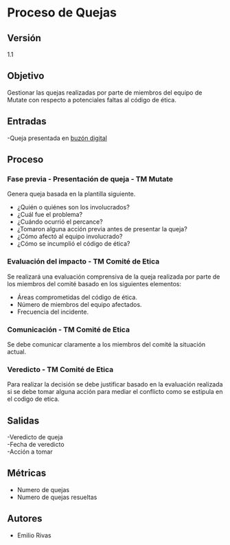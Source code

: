 # Proceso de Quejas

## Versión

1.1

## Objetivo

Gestionar las quejas realizadas por parte de miembros del equipo de Mutate con respecto a potenciales faltas al código de ética.

## Entradas

-Queja presentada en [buzón digital](https://forms.gle/Ew3GVu3yG4Hczxpw6)

## Proceso

### Fase previa - Presentación de queja - TM Mutate

Genera queja basada en la plantilla siguiente.

- ¿Quién o quiénes son los involucrados?  
- ¿Cuál fue el problema?  
- ¿Cuándo ocurrió el percance?   
- ¿Tomaron alguna acción previa antes de presentar la queja?  
- ¿Cómo afectó al equipo involucrado?  
- ¿Cómo se incumplió el código de ética?


### Evaluación del impacto - TM Comité de Etica

Se realizará una evaluación comprensiva de la queja realizada por parte de los miembros del comité basado en los siguientes elementos:

- Áreas comprometidas del código de ética.
- Número de miembros del equipo afectados.
- Frecuencia del incidente.


### Comunicación - TM Comité de Etica

Se debe comunicar claramente a los miembros del comité la situación actual.

### Veredicto - TM Comité de Etica

Para realizar la decisión se debe justificar basado en la evaluación realizada si se debe tomar alguna acción para mediar el conflicto como se estipula en el codigo de etica.

## Salidas

-Veredicto de queja  
-Fecha de veredicto  
-Acción a tomar  

## Métricas

- Numero de quejas
- Numero de quejas resueltas

## Autores

- Emilio Rivas
